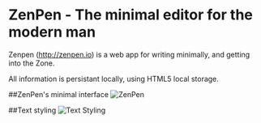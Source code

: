 # ZenPen - The minimal editor for the modern man

Zenpen (http://zenpen.io) is a web app for writing minimally, and getting into the Zone.

All information is persistant locally, using HTML5 local storage.

##ZenPen's minimal interface
![ZenPen](http://i.imgur.com/gHLGRDR.png)

##Text styling
![Text Styling](http://i.imgur.com/D7l9pRD.png)
